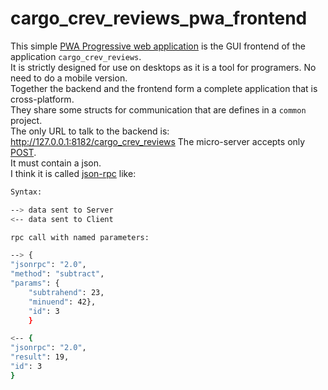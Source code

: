 # cargo_crev_reviews_pwa_frontend

This simple [PWA Progressive web application](https://en.wikipedia.org/wiki/Progressive_web_application) is the GUI frontend of the application `cargo_crev_reviews`.  
It is strictly designed for use on desktops as it is a tool for programers. No need to do a mobile version.  
Together the backend and the frontend form a complete application that is cross-platform.  
They share some structs for communication that are defines in a `common` project.  
The only URL to talk to the backend is: <http://127.0.0.1:8182/cargo_crev_reviews>
The micro-server accepts only [POST](https://developer.mozilla.org/en-US/docs/Web/HTTP/Methods/POST).  
It must contain a json.  
I think it is called [json-rpc](https://www.jsonrpc.org/specification) like:

```bash
Syntax:

--> data sent to Server
<-- data sent to Client

rpc call with named parameters:

--> {
"jsonrpc": "2.0", 
"method": "subtract", 
"params": {
    "subtrahend": 23, 
    "minuend": 42}, 
    "id": 3
    }

<-- {
"jsonrpc": "2.0", 
"result": 19, 
"id": 3
}
```
